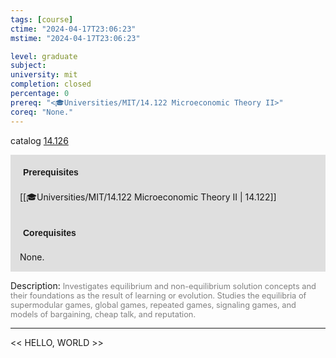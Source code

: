 ```yaml
---
tags: [course]
ctime: "2024-04-17T23:06:23"
mstime: "2024-04-17T23:06:23"

level: graduate
subject: 
university: mit
completion: closed
percentage: 0
prereq: "<🎓Universities/MIT/14.122 Microeconomic Theory II>"
coreq: "None."
---
```


catalog [14.126](http://student.mit.edu/catalog/m14a.html#14.126)

<span style="display: block; padding: 15px; background-color: rgb(100, 100, 100, 0.2);"><font id="m_prereq906_0" style="display: block; font-family: Arial, sans-serif; font-weight: bold; padding: 5px">Prerequisites</font><br><span id="prereq906_0">[[🎓Universities/MIT/14.122 Microeconomic Theory II | 14.122]]</span></span>
<span style="display: block; padding: 15px; background-color: rgb(100, 100, 100, 0.2);"><font id="m_coreq906_0" style="display: block; font-family: Arial, sans-serif; font-weight: bold; padding: 5px">Corequisites</font><br><span id="coreq906_0">None.</span></span>

<font style="">Description:</font>
<font style="color: grey; font-size: 0.8rem;">Investigates equilibrium and non-equilibrium solution concepts and their foundations as the result of learning or evolution. Studies the equilibria of supermodular games, global games, repeated games, signaling games, and models of bargaining, cheap talk, and reputation.</font>



---

<< HELLO, WORLD >>

